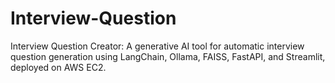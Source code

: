 # Interview-Question
Interview Question Creator: A generative AI tool for automatic interview question generation using LangChain, Ollama, FAISS, FastAPI, and Streamlit, deployed on AWS EC2.
